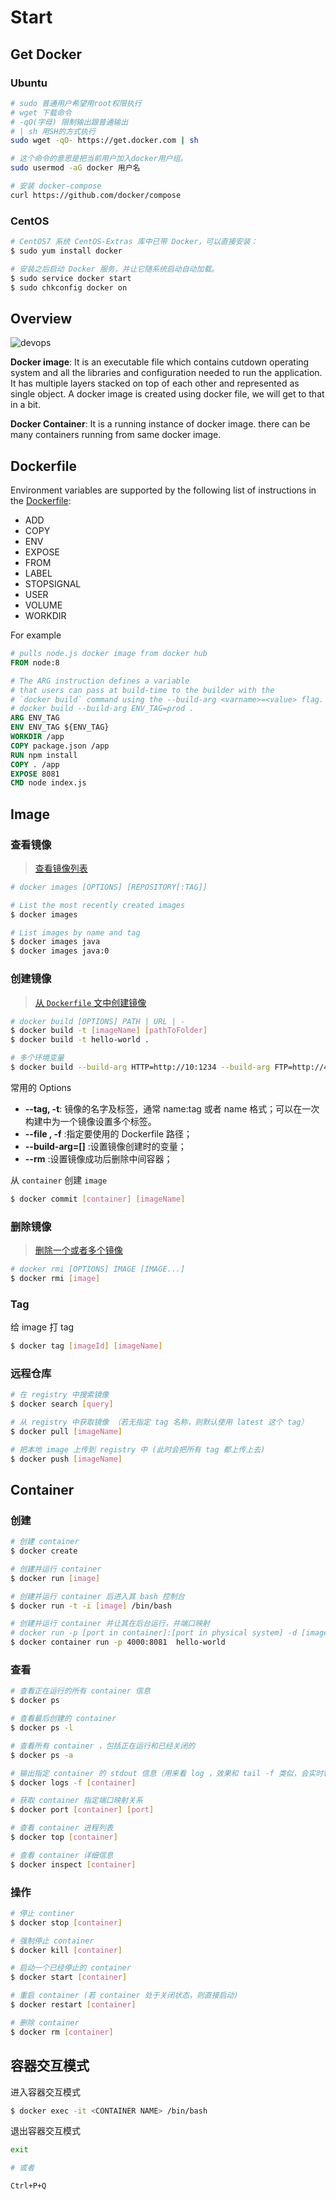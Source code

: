 # Start

## Get Docker

### Ubuntu

```bash
# sudo 普通用户希望用root权限执行
# wget 下载命令
# -qO(字母) 限制输出跟普通输出
# | sh 用SH的方式执行
sudo wget -qO- https://get.docker.com | sh

# 这个命令的意思是把当前用户加入docker用户组。
sudo usermod -aG docker 用户名

# 安装 docker-compose
curl https://github.com/docker/compose
```

### CentOS

```bash
# CentOS7 系统 CentOS-Extras 库中已带 Docker，可以直接安装：
$ sudo yum install docker

# 安装之后启动 Docker 服务，并让它随系统启动自动加载。
$ sudo service docker start
$ sudo chkconfig docker on
```

## Overview

![devops](../.vuepress/images/docker/devops.png)

**Docker image**: It is an executable file which contains cutdown operating system and all the libraries and configuration needed to run the application. It has multiple layers stacked on top of each other and represented as single object. A docker image is created using docker file, we will get to that in a bit.

**Docker Container**: It is a running instance of docker image. there can be many containers running from same docker image.

## Dockerfile

Environment variables are supported by the following list of instructions in the [Dockerfile](https://docs.docker.com/engine/reference/builder/):

- ADD
- COPY
- ENV
- EXPOSE
- FROM
- LABEL
- STOPSIGNAL
- USER
- VOLUME
- WORKDIR

For example

```Dockerfile
# pulls node.js docker image from docker hub
FROM node:8

# The ARG instruction defines a variable
# that users can pass at build-time to the builder with the
# `docker build` command using the --build-arg <varname>=<value> flag.
# docker build --build-arg ENV_TAG=prod .
ARG ENV_TAG
ENV ENV_TAG ${ENV_TAG}
WORKDIR /app
COPY package.json /app
RUN npm install
COPY . /app
EXPOSE 8081
CMD node index.js
```

## Image

### 查看镜像

> [查看镜像列表](https://docs.docker.com/engine/reference/commandline/images/)

```bash
# docker images [OPTIONS] [REPOSITORY[:TAG]]

# List the most recently created images
$ docker images

# List images by name and tag
$ docker images java
$ docker images java:0
```

### 创建镜像

> [从 `Dockerfile` 文中创建镜像](https://docs.docker.com/engine/reference/commandline/build/)

```bash
# docker build [OPTIONS] PATH | URL | -
$ docker build -t [imageName] [pathToFolder]
$ docker build -t hello-world .

# 多个环境变量
$ docker build --build-arg HTTP=http://10:1234 --build-arg FTP=http://40:4567 .
```

常用的 Options

- **--tag, -t**: 镜像的名字及标签，通常 name:tag 或者 name 格式；可以在一次构建中为一个镜像设置多个标签。
- **--file , -f** :指定要使用的 Dockerfile 路径；
- **--build-arg=[]** :设置镜像创建时的变量；
- **--rm** :设置镜像成功后删除中间容器；

从 `container` 创建 `image`

```bash
$ docker commit [container] [imageName]
```

### 删除镜像

> [删除一个或者多个镜像](https://docs.docker.com/engine/reference/commandline/rmi/)

```bash
# docker rmi [OPTIONS] IMAGE [IMAGE...]
$ docker rmi [image]
```

### Tag

给 image 打 tag

```bash
$ docker tag [imageId] [imageName]
```

### 远程仓库

```bash
# 在 registry 中搜索镜像
$ docker search [query]

# 从 registry 中获取镜像 （若无指定 tag 名称，则默认使用 latest 这个 tag）
$ docker pull [imageName]

# 把本地 image 上传到 registry 中 (此时会把所有 tag 都上传上去)
$ docker push [imageName]
```

## Container

### 创建

```bash
# 创建 container
$ docker create

# 创建并运行 container
$ docker run [image]

# 创建并运行 container 后进入其 bash 控制台
$ docker run -t -i [image] /bin/bash

# 创建并运行 container 并让其在后台运行，并端口映射
# docker run -p [port in container]:[port in physical system] -d [image] [command]
$ docker container run -p 4000:8081  hello-world
```

### 查看

```bash
# 查看正在运行的所有 container 信息
$ docker ps

# 查看最后创建的 container
$ docker ps -l

# 查看所有 container ，包括正在运行和已经关闭的
$ docker ps -a

# 输出指定 container 的 stdout 信息（用来看 log ，效果和 tail -f 类似，会实时输出。）
$ docker logs -f [container]

# 获取 container 指定端口映射关系
$ docker port [container] [port]

# 查看 container 进程列表
$ docker top [container]

# 查看 container 详细信息
$ docker inspect [container]
```

### 操作

```bash
# 停止 continer
$ docker stop [container]

# 强制停止 container
$ docker kill [container]

# 启动一个已经停止的 container
$ docker start [container]

# 重启 container (若 container 处于关闭状态，则直接启动)
$ docker restart [container]

# 删除 container
$ docker rm [container]
```

## 容器交互模式

进入容器交互模式

```bash
$ docker exec -it <CONTAINER NAME> /bin/bash
```

退出容器交互模式

```bash
exit

# 或者

Ctrl+P+Q
```
